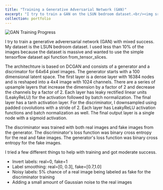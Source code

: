 ```yaml
---
title: "Training a Generative Adversarial Network (GAN)"
excerpt: "I try to train a GAN on the LSUN bedroom dataset.<br/><img src='/images/gan_image_final.png'>"
collection: portfolio
---
```


![GAN Training Progress](/images/bedroom_generated_images.gif)

I try to train a generative adverersarial network (GAN) with mixed success. My dataset is the LSUN bedroom dataset. I used less than 10% of the images because the dataset is massive and wanted to use the simple tensorflow dataset api function from_tensor_slices.

The architechture is based on DCGAN and consists of a generator and a discrimator for 64x64 pixel images. The generator starts with a 100 dimensional latent space. The first layer is a dense layer with 16384 nodes and is reshaped into a 4x4 image with 1024 channels. There are a series of upsample layers that increase the dimension by a factor of 2 and decrease the channels by a factor of 2. Each layer has leaky rectified linear units (LeakyReLU) for the activation followed by batch normalization. The final layer has a tanh activation layer. For the discriminator, I downsampled using padded covolutions with a stride of 2. Each layer has LeakyReLU activation functions and batch normalization as well. The final output layer is a single node with a sigmoid activation. 

The discriminator was trained with both real images and fake images from the generator. The discriminator's loss function was binary cross entropy for the real and fake images. The generator's loss function was binary cross entropy for the fake images.

I tried a few different things to help with training and got moderate success.

* Invert labels: real=0, fake=1
* Label smoothing: real=[0, 0.3], fake=[0.7,1.0]
* Noisy labels: 5% chance of a real image being labeled as fake for the discriminator training
* Adding a small amount of Gaussian noise to the real images
 
